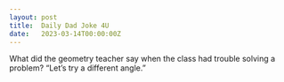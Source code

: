 ```yaml
---
layout: post
title:  Daily Dad Joke 4U
date:   2023-03-14T00:00:00Z
---
```

What did the geometry teacher say when the class had trouble solving a problem? “Let’s try a different angle.”
